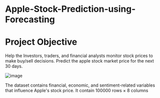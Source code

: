 # Apple-Stock-Prediction-using-Forecasting
# Project  Objective
Help the Investors, traders, and financial analysts monitor stock prices to make buy/sell decisions. Predict the apple stock market price for the next 30 days.

![image](https://github.com/user-attachments/assets/586c0a23-c267-451f-9273-2079be4121b2)

The dataset contains financial, economic, and sentiment-related variables that influence Apple's stock price. It contain
100000 rows × 8 columns





